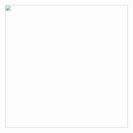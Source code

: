 <img src="https://github-readme-stats-vignesh-raos-projects.vercel.app/api/top-langs/?username=dormant-user&count_private=true&langs_count=50&layout=compact&theme=dark&role=OWNER,ORGANIZATION_MEMBER,COLLABORATOR&size_weight=0.5&count_weight=0.5&exclude_repo=portfolio,kalihikai_s3,open-source,Jarvis&hide=HTML,Jupyter%20Notebook,CSS,CMake,Batchfile,Makefile" width="400">

<!--
[![Harlok's WakaTime stats](https://github-readme-stats.vercel.app/api/wakatime?username=thevickypedia)](https://github.com/anuraghazra/github-readme-stats)
-->

